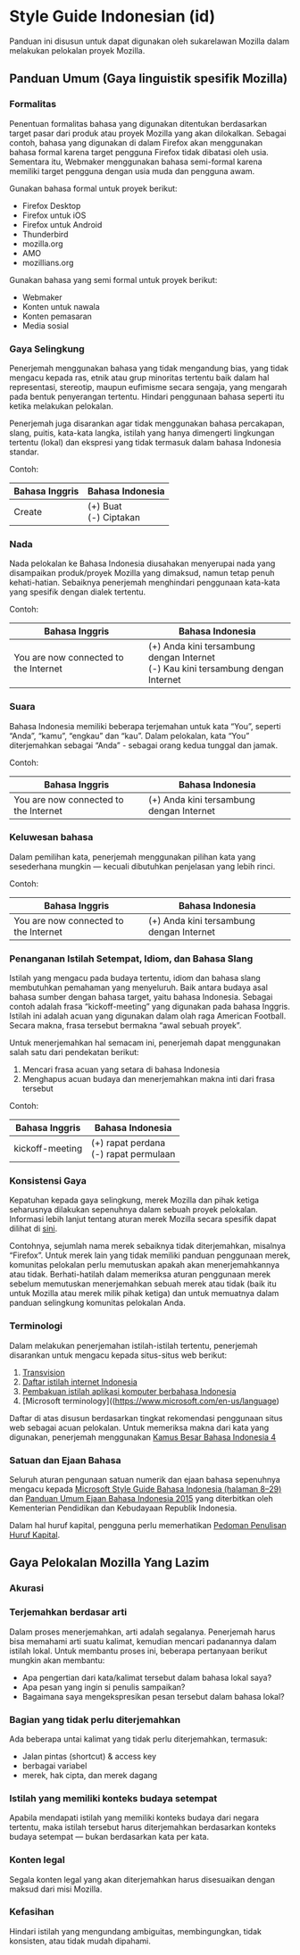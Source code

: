# Style Guide Indonesian (id)

Panduan ini disusun untuk dapat digunakan oleh sukarelawan Mozilla dalam melakukan pelokalan proyek Mozilla.

## Panduan Umum (Gaya linguistik spesifik Mozilla)

### Formalitas

Penentuan formalitas bahasa yang digunakan ditentukan berdasarkan target pasar dari produk atau proyek Mozilla yang akan dilokalkan. Sebagai contoh, bahasa yang digunakan di dalam Firefox akan menggunakan bahasa formal karena target pengguna Firefox tidak dibatasi oleh usia. Sementara itu, Webmaker menggunakan bahasa semi-formal karena memiliki target pengguna dengan usia muda dan pengguna awam.

Gunakan bahasa formal untuk proyek berikut:
* Firefox Desktop
* Firefox untuk iOS
* Firefox untuk Android
* Thunderbird
* mozilla.org
* AMO
* mozillians.org

Gunakan bahasa yang semi formal untuk proyek berikut:
* Webmaker
* Konten untuk nawala
* Konten pemasaran
* Media sosial

### Gaya Selingkung

Penerjemah menggunakan bahasa yang tidak mengandung bias, yang tidak mengacu kepada ras, etnik atau grup minoritas tertentu baik dalam hal representasi, stereotip, maupun eufimisme secara sengaja, yang mengarah pada bentuk penyerangan tertentu. Hindari penggunaan bahasa seperti itu ketika melakukan pelokalan.

Penerjemah juga disarankan agar tidak menggunakan bahasa percakapan, slang, puitis, kata-kata langka, istilah yang hanya dimengerti lingkungan tertentu (lokal) dan ekspresi yang tidak termasuk dalam bahasa Indonesia standar.

Contoh:

|Bahasa Inggris|Bahasa Indonesia|
|----|----|
|Create |(+) Buat <br>(-) Ciptakan|

### Nada

Nada pelokalan ke Bahasa Indonesia diusahakan menyerupai nada yang disampaikan produk/proyek Mozilla yang dimaksud, namun tetap penuh kehati-hatian. Sebaiknya penerjemah menghindari penggunaan kata-kata yang spesifik dengan dialek tertentu.

Contoh:

|Bahasa Inggris|Bahasa Indonesia|
|----|----|
|You are now connected to the Internet|(+) Anda kini tersambung dengan Internet<br>(-) Kau kini tersambung dengan Internet|

### Suara

Bahasa Indonesia memiliki beberapa terjemahan untuk kata “You”, seperti “Anda”, “kamu”, “engkau” dan “kau”. Dalam pelokalan, kata “You” diterjemahkan sebagai “Anda” - sebagai orang kedua tunggal dan jamak.

Contoh:

|Bahasa Inggris|Bahasa Indonesia|
|----|----|
|You are now connected to the Internet|(+) Anda kini tersambung dengan Internet|

### Keluwesan bahasa

Dalam pemilihan kata, penerjemah menggunakan pilihan kata yang sesederhana mungkin — kecuali dibutuhkan penjelasan yang lebih rinci.

Contoh:

|Bahasa Inggris|Bahasa Indonesia|
|----|----|
|You are now connected to the Internet|(+) Anda kini tersambung dengan Internet|

### Penanganan Istilah Setempat, Idiom, dan Bahasa Slang

Istilah yang mengacu pada budaya tertentu, idiom dan bahasa slang membutuhkan pemahaman yang menyeluruh. Baik antara budaya asal bahasa sumber dengan bahasa target, yaitu bahasa Indonesia. Sebagai contoh adalah frasa “kickoff-meeting” yang digunakan pada bahasa Inggris. Istilah ini adalah acuan yang digunakan dalam olah raga American Football. Secara makna, frasa tersebut bermakna “awal sebuah proyek”.

Untuk menerjemahkan hal semacam ini, penerjemah dapat menggunakan salah satu dari pendekatan berikut:
1. Mencari frasa acuan yang setara di bahasa Indonesia
1. Menghapus acuan budaya dan menerjemahkan makna inti dari frasa tersebut

Contoh:

|Bahasa Inggris|Bahasa Indonesia|
|----|----|
|kickoff-meeting|(+) rapat perdana<br>(-) rapat permulaan|

### Konsistensi Gaya

Kepatuhan kepada gaya selingkung, merek Mozilla dan pihak ketiga seharusnya dilakukan sepenuhnya dalam sebuah proyek pelokalan. Informasi lebih lanjut tentang aturan merek Mozilla secara spesifik dapat dilihat di [sini](https://www.mozilla.org/en-US/styleguide/identity/firefox/branding/).

Contohnya, sejumlah nama merek sebaiknya tidak diterjemahkan, misalnya “Firefox”. Untuk merek lain yang tidak memiliki panduan penggunaan merek, komunitas pelokalan perlu memutuskan apakah akan menerjemahkannya atau tidak. Berhati-hatilah dalam memeriksa aturan penggunaan merek sebelum memutuskan menerjemahkan sebuah merek atau tidak (baik itu untuk Mozilla atau merek milik pihak ketiga) dan untuk memuatnya dalam panduan selingkung komunitas pelokalan Anda.

### Terminologi

Dalam melakukan penerjemahan istilah-istilah tertentu, penerjemah disarankan untuk mengacu kepada situs-situs web berikut:
1. [Transvision](https://transvision.mozfr.org)
1. [Daftar istilah internet Indonesia](https://id.m.wikipedia.org/wiki/Daftar_istilah_Internet_Indonesia)
1. [Pembakuan istilah aplikasi komputer berbahasa Indonesia](https://id.wikisource.org/wiki/Panduan_Pembakuan_Istilah,_Pelaksanaan_Instruksi_Presiden_Nomor_2_Tahun_2001_Tentang_Penggunaan_Komputer_Dengan_Aplikasi_Komputer_Berbahasa_Indonesia)
1. [Microsoft terminology]((https://www.microsoft.com/en-us/language)

Daftar di atas disusun berdasarkan tingkat rekomendasi penggunaan situs web sebagai acuan pelokalan. Untuk memeriksa makna dari kata yang digunakan, penerjemah menggunakan [Kamus Besar Bahasa Indonesia 4](http://kbbi4.portalbahasa.com/)

### Satuan dan Ejaan Bahasa

Seluruh aturan pengunaan satuan numerik dan ejaan bahasa sepenuhnya mengacu kepada [Microsoft Style Guide Bahasa Indonesia (halaman 8–29)](http://d.pr/f/1fhvq) dan [Panduan Umum Ejaan Bahasa Indonesia 2015](http://d.pr/f/1kARW) yang diterbitkan oleh Kementerian Pendidikan dan Kebudayaan Republik Indonesia.

Dalam hal huruf kapital, pengguna perlu memerhatikan [Pedoman Penulisan Huruf Kapital](http://id.wikipedia.org/wiki/Wikipedia:Pedoman_penulisan_huruf_kapital).

## Gaya Pelokalan Mozilla Yang Lazim

### Akurasi

### Terjemahkan berdasar arti

Dalam proses menerjemahkan, arti adalah segalanya. Penerjemah harus bisa memahami arti suatu kalimat, kemudian mencari padanannya dalam istilah lokal. Untuk membantu proses ini, beberapa pertanyaan berikut mungkin akan membantu:
* Apa pengertian dari kata/kalimat tersebut dalam bahasa lokal saya?
* Apa pesan yang ingin si penulis sampaikan?
* Bagaimana saya mengekspresikan pesan tersebut dalam bahasa lokal?

### Bagian yang tidak perlu diterjemahkan

Ada beberapa untai kalimat yang tidak perlu diterjemahkan, termasuk:
* Jalan pintas (shortcut) & access key
* berbagai variabel
* merek, hak cipta, dan merek dagang

### Istilah yang memiliki konteks budaya setempat

Apabila mendapati istilah yang memiliki konteks budaya dari negara tertentu, maka istilah tersebut harus diterjemahkan berdasarkan konteks budaya setempat — bukan berdasarkan kata per kata.

### Konten legal

Segala konten legal yang akan diterjemahkan harus disesuaikan dengan maksud dari misi Mozilla.

### Kefasihan

Hindari istilah yang mengundang ambiguitas, membingungkan, tidak konsisten, atau tidak mudah dipahami.

